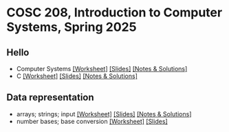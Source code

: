 # COSC 208, Introduction to Computer Systems, Spring 2025


## Hello
* Computer Systems [[Worksheet]](00_hello-systems.worksheet.html) [[Slides]](00_hello-systems.slides.html) [[Notes & Solutions]](00_hello-systems.notes.html)
* C [[Worksheet]](01_hello-C.worksheet.html) [[Slides]](01_hello-C.slides.html) [[Notes & Solutions]](01_hello-C.notes.html)

## Data representation
* arrays; strings; input [[Worksheet]](10_data-representation_arrays.worksheet.html) [[Slides]](10_data-representation_arrays.slides.html) [[Notes & Solutions]](10_data-representation_arrays.notes.html)
* number bases; base conversion [[Worksheet]](11_data-representation_number-bases.worksheet.html) [[Slides]](11_data-representation_number-bases.slides.html)
